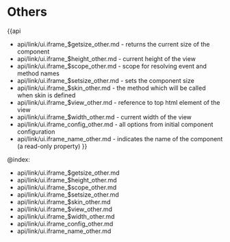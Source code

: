 Others
=======

{{api
- api/link/ui.iframe_$getsize_other.md - returns the current size of the component
- api/link/ui.iframe_$height_other.md - current height of the view
- api/link/ui.iframe_$scope_other.md - scope for resolving event and method names
- api/link/ui.iframe_$setsize_other.md - sets the component size
- api/link/ui.iframe_$skin_other.md - the method which will be called when skin is defined
- api/link/ui.iframe_$view_other.md - reference to top html element of the view
- api/link/ui.iframe_$width_other.md - current width of the view
- api/link/ui.iframe_config_other.md - all options from initial component configuration
- api/link/ui.iframe_name_other.md - indicates the name of the component (a read-only property)
}}

@index:
- api/link/ui.iframe_$getsize_other.md
- api/link/ui.iframe_$height_other.md
- api/link/ui.iframe_$scope_other.md
- api/link/ui.iframe_$setsize_other.md
- api/link/ui.iframe_$skin_other.md
- api/link/ui.iframe_$view_other.md
- api/link/ui.iframe_$width_other.md
- api/link/ui.iframe_config_other.md
- api/link/ui.iframe_name_other.md


